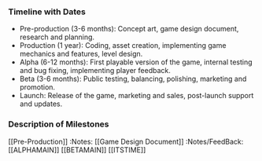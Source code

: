### Timeline with Dates
-   Pre-production (3-6 months): Concept art, game design document, research and planning.
-   Production (1 year): Coding, asset creation, implementing game mechanics and features, level design.
-   Alpha (6-12 months): First playable version of the game, internal testing and bug fixing, implementing player feedback.
-   Beta (3-6 months): Public testing, balancing, polishing, marketing and promotion.
-   Launch: Release of the game, marketing and sales, post-launch support and updates.

### Description of Milestones

[[Pre-Production]] :Notes:
[[Game Design Document]] :Notes/FeedBack:
[[ALPHAMAIN]]
[[BETAMAIN]]
[[ITSTIME]]

